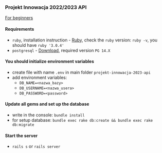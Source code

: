 ### Projekt Innowacja 2022/2023 API

[For beginners](https://htdror.notion.site/HTD-Innowacja-API-3a5831af7f994c84875cacc46066bc00)

#### Requirements

- `ruby`, installation instruction - [Ruby](https://www.ruby-lang.org/en/documentation/installation/), check the `ruby` version: `ruby -v`, you should have `ruby '3.0.4'`
- `postgresql` - [Download](https://www.postgresql.org/download/), required version `PG 14.X`

#### You should initialize environment variables

- create file with name `.env` in main folder `projekt-innowacja-2023-api`
- add environment variables:
  - `DB_NAME=<nazwa_bazy>`
  - `DB_USERNAME=<nazwa_usera>`
  - `DB_PASSWORD=<password>`

#### Update all gems and set up the database

- write in the console: `bundle install`
- for setup database: `bundle exec rake db:create && bundle exec rake db:migrate`

#### Start the server

- `rails s` or `rails server`
